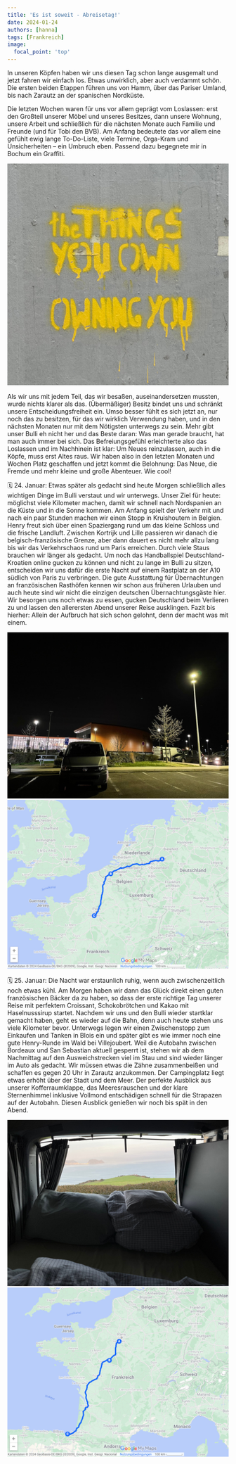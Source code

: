 ```yaml
---
title: 'Es ist soweit - Abreisetag!'
date: 2024-01-24
authors: [hanna]
tags: [Frankreich]
image:
  focal_point: 'top'
---
```


In unseren Köpfen haben wir uns diesen Tag schon lange ausgemalt und jetzt fahren wir einfach los. Etwas unwirklich, aber auch verdammt schön. Die ersten beiden Etappen führen uns von Hamm, über das Pariser Umland, bis nach Zarautz an der spanischen Nordküste. 

<!--more-->

Die letzten Wochen waren für uns vor allem geprägt vom Loslassen: erst den Großteil unserer Möbel und unseres Besitzes, dann unsere Wohnung, unsere Arbeit und schließlich für die nächsten Monate auch Familie und Freunde (und für Tobi den BVB). Am Anfang bedeutete das vor allem eine gefühlt ewig lange To-Do-Liste, viele Termine, Orga-Kram und Unsicherheiten – ein Umbruch eben. Passend dazu begegnete mir in Bochum ein Graffiti.

<img src="TheThingsYouOwnOwningYou.jpg" alt="Graffiti" caption=" ">

Als wir uns mit jedem Teil, das wir besaßen, auseinandersetzen mussten, wurde nichts klarer als das. (Übermäßiger) Besitz bindet uns und schränkt unsere Entscheidungsfreiheit ein. Umso besser fühlt es sich jetzt an, nur noch das zu besitzen, für das wir wirklich Verwendung haben, und in den nächsten Monaten nur mit dem Nötigsten unterwegs zu sein. Mehr gibt unser Bulli eh nicht her und das Beste daran: Was man gerade braucht, hat man auch immer bei sich. Das Befreiungsgefühl erleichterte also das Loslassen und im Nachhinein ist klar: Um Neues reinzulassen, auch in die Köpfe, muss erst Altes raus. Wir haben also in den letzten Monaten und Wochen Platz geschaffen und jetzt kommt die Belohnung: Das Neue, die Fremde und mehr kleine und große Abenteuer. Wie cool!

🗓️ 24. Januar: Etwas später als gedacht sind heute Morgen schließlich alles wichtigen Dinge im Bulli verstaut und wir unterwegs. Unser Ziel für heute: möglichst viele Kilometer machen, damit wir schnell nach Nordspanien an die Küste und in die Sonne kommen. Am Anfang spielt der Verkehr mit und nach ein paar Stunden machen wir einen Stopp in Kruishoutem in Belgien. Henry freut sich über einen Spaziergang rund um das kleine Schloss und die frische Landluft. Zwischen Kortrijk und Lille passieren wir danach die belgisch-französische Grenze, aber dann dauert es nicht mehr allzu lang bis wir das Verkehrschaos rund um Paris erreichen. Durch viele Staus brauchen wir länger als gedacht. Um noch das Handballspiel Deutschland-Kroatien online gucken zu können und nicht zu lange im Bulli zu sitzen, entscheiden wir uns dafür die erste Nacht auf einem Rastplatz an der A10 südlich von Paris zu verbringen. Die gute Ausstattung für Übernachtungen an französischen Rasthöfen kennen wir schon aus früheren Urlauben und auch heute sind wir nicht die einzigen deutschen Übernachtungsgäste hier. Wir besorgen uns noch etwas zu essen, gucken Deutschland beim Verlieren zu und lassen den allerersten Abend unserer Reise ausklingen. Fazit bis hierher: Allein der Aufbruch hat sich schon gelohnt, denn der macht was mit einem.

<img src="Schlafplatz.jpg" alt="Schlafplatz" caption="Erster Schlafplatz am französischen Rastplatz">

<img src="Route_24.01.24.jpg" alt="Route" caption="Route vom 24. Januar">

🗓️ 25. Januar: Die Nacht war erstaunlich ruhig, wenn auch zwischenzeitlich noch etwas kühl. Am Morgen haben wir dann das Glück direkt einen guten französischen Bäcker da zu haben, so dass der erste richtige Tag unserer Reise mit perfektem Croissant, Schokobrötchen und Kakao mit Haselnusssirup startet. Nachdem wir uns und den Bulli wieder startklar gemacht haben, geht es wieder auf die Bahn, denn auch heute stehen uns viele Kilometer bevor. Unterwegs legen wir einen Zwischenstopp zum Einkaufen und Tanken in Blois ein und später gibt es wie immer noch eine gute Henry-Runde im Wald bei Villejoubert. Weil die Autobahn zwischen Bordeaux und San Sebastian aktuell gesperrt ist, stehen wir ab dem Nachmittag auf den Ausweichstrecken viel im Stau und sind wieder länger im Auto als gedacht. Wir müssen etwas die Zähne zusammenbeißen und schaffen es gegen 20 Uhr in Zarautz anzukommen. Der Campingplatz liegt etwas erhöht über der Stadt und dem Meer. Der perfekte Ausblick aus unserer Kofferraumklappe, das Meeresrauschen und der klare Sternenhimmel inklusive Vollmond entschädigen schnell für die Strapazen auf der Autobahn. Diesen Ausblick genießen wir noch bis spät in den Abend. 

<img src="Ausblick.jpg" alt="Ausblick" caption="Ausblick aus der Kofferraumklappe">

<img src="Route_25.01.24.jpg" alt="Route" caption="Route vom 25. Januar">